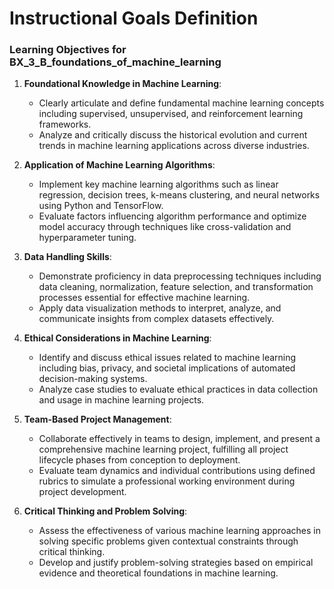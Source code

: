Instructional Goals Definition
==============================

### Learning Objectives for BX_3_B_foundations_of_machine_learning

1. **Foundational Knowledge in Machine Learning**:
   - Clearly articulate and define fundamental machine learning concepts including supervised, unsupervised, and reinforcement learning frameworks.
   - Analyze and critically discuss the historical evolution and current trends in machine learning applications across diverse industries.

2. **Application of Machine Learning Algorithms**:
   - Implement key machine learning algorithms such as linear regression, decision trees, k-means clustering, and neural networks using Python and TensorFlow.
   - Evaluate factors influencing algorithm performance and optimize model accuracy through techniques like cross-validation and hyperparameter tuning.

3. **Data Handling Skills**:
   - Demonstrate proficiency in data preprocessing techniques including data cleaning, normalization, feature selection, and transformation processes essential for effective machine learning.
   - Apply data visualization methods to interpret, analyze, and communicate insights from complex datasets effectively.

4. **Ethical Considerations in Machine Learning**:
   - Identify and discuss ethical issues related to machine learning including bias, privacy, and societal implications of automated decision-making systems.
   - Analyze case studies to evaluate ethical practices in data collection and usage in machine learning projects.

5. **Team-Based Project Management**:
   - Collaborate effectively in teams to design, implement, and present a comprehensive machine learning project, fulfilling all project lifecycle phases from conception to deployment.
   - Evaluate team dynamics and individual contributions using defined rubrics to simulate a professional working environment during project development.

6. **Critical Thinking and Problem Solving**:
   - Assess the effectiveness of various machine learning approaches in solving specific problems given contextual constraints through critical thinking.
   - Develop and justify problem-solving strategies based on empirical evidence and theoretical foundations in machine learning.